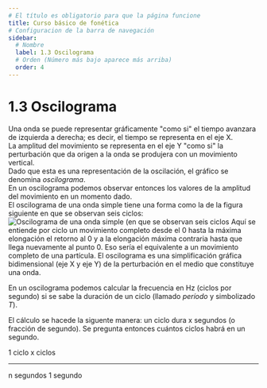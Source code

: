 ```yaml
---
# El título es obligatorio para que la página funcione
title: Curso básico de fonética
# Configuracion de la barra de navegación
sidebar:
  # Nombre
  label: 1.3 Oscilograma
  # Orden (Número más bajo aparece más arriba)
  order: 4
---
```

# 1.3 Oscilograma

Una onda se puede representar gráficamente "como si" el tiempo avanzara de izquierda a derecha; es decir, el tiempo se representa en el eje X.
<br>
La amplitud del movimiento se representa en el eje Y "como si" la perturbación que da origen a la onda se produjera con un movimiento vertical.
<br>
Dado que esta es una representación de la oscilación, el gráfico se denomina *oscilograma*.
<br>
En un oscilograma podemos observar entonces los valores de la amplitud del movimiento en un momento dado.
<br> 
El oscilograma de una onda simple tiene una forma como la de la figura siguiente en que se observan seis ciclos:
![Oscilograma de una onda simple (en que se observan seis ciclos](/imagenes/sinusoide_6_ciclos.png)
Aquí se entiende por ciclo un movimiento completo desde el 0 hasta la máxima elongación el retorno al 0 y a la elongación máxima contraria hasta que llega nuevamente al punto 0.
Eso sería el equivalente a un movimiento completo de una partícula.
El oscilograma es una simplificación gráfica bidimensional (eje X y eje Y) de la perturbación en el medio que constituye una onda.

En un oscilograma podemos calcular la frecuencia en Hz (ciclos por segundo) si se sabe la duración de un ciclo (llamado *período* y simbolizado *T*).

El cálculo se hacede la siguente manera: un ciclo dura x segundos (o fracción de segundo). Se pregunta entonces cuántos ciclos habrá en un segundo.

  1 ciclo       x ciclos
  ________      ________
  n segundos    1 segundo


